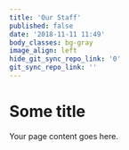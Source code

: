 ```yaml
---
title: 'Our Staff'
published: false
date: '2018-11-11 11:49'
body_classes: bg-gray
image_align: left
hide_git_sync_repo_link: '0'
git_sync_repo_link: ''
---
```


<style>
    background: #f8f9fa !important;
</style>

# Some title
Your page content goes here.